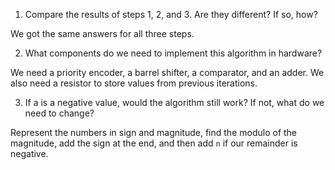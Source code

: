 1. Compare the results of steps 1, 2, and 3. Are they different? If so, how? 

We got the same answers for all three steps.

2.  What components do we need to implement this algorithm in hardware?

We need a priority encoder, a barrel shifter, a comparator, and an adder. We also need a resistor to store values from previous iterations.

3. If a is a negative value, would the algorithm still work? If not, what do we need to change?

Represent the numbers in sign and magnitude, find the modulo of the magnitude, add the sign at the end, and then add `n` if our remainder is negative.